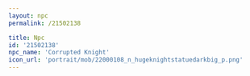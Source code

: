 ```yaml
---
layout: npc
permalink: /21502138

title: Npc
id: '21502138'
npc_name: 'Corrupted Knight'
icon_url: 'portrait/mob/22000108_n_hugeknightstatuedarkbig_p.png'
---
```

